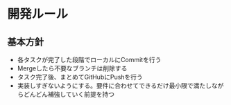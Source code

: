 <!------------------------------------------------------------------------------------
   Add Rules to this file or a short description and have Kiro refine them for you:   
-------------------------------------------------------------------------------------> 

# 開発ルール

## 基本方針
- 各タスクが完了した段階でローカルにCommitを行う
- Mergeしたら不要なブランチは削除する
- タスク完了後、まとめてGitHubにPushを行う
- 実装しすぎないようにする。要件に合わせてできるだけ最小限で満たしながらどんどん補強していく前提を持つ


